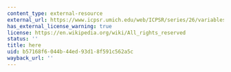 ```yaml
---
content_type: external-resource
external_url: https://www.icpsr.umich.edu/web/ICPSR/series/26/variables?q=army
has_external_license_warning: true
license: https://en.wikipedia.org/wiki/All_rights_reserved
status: ''
title: here
uid: b57168f6-044b-44ed-93d1-8f591c562a5c
wayback_url: ''
---
```

